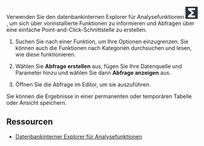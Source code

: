 Verwenden Sie den datenbankinternen Explorer für Analysefunktionen ![open\_indb\_explorer\_icon](Images/vxh1684731330989.svg), um sich über vorinstallierte Funktionen zu informieren und Abfragen über eine einfache Point-and-Click-Schnittstelle zu erstellen.

1.  Suchen Sie nach einer Funktion, um Ihre Optionen einzugrenzen. Sie können auch die Funktionen nach Kategorien durchsuchen und lesen, wie diese funktionieren.

2.  Wählen Sie **Abfrage erstellen** aus, fügen Sie Ihre Datenquelle und Parameter hinzu und wählen Sie dann **Abfrage anzeigen** aus.

3.  Öffnen Sie die Abfrage im Editor, um sie auszuführen.

Sie können die Ergebnisse in einer permanenten oder temporären Tabelle oder Ansicht speichern.

Ressourcen
----------

-   [Datenbankinterner Explorer für Analysefunktionen](https://docs.teradata.com/access/sources/dita/topic?dita:topicPath=vot1684158652679.dita)
